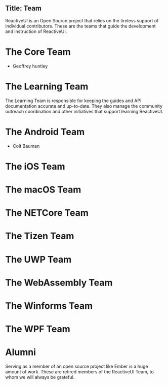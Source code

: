 Title: Team
---

ReactiveUI is an Open Source project that relies on the tireless support of individual contributors. These are the teams that guide the development and instruction of ReactiveUI.

# The Core Team
* Geoffrey huntley

# The Learning Team 

The Learning Team is responsible for keeping the guides and API documentation accurate and up-to-date. They also manage the community outreach coordination and other initiatives that support learning ReactiveUI. 

# The Android Team
* Colt Bauman

# The iOS Team

# The macOS Team

# The NETCore Team

# The Tizen Team

# The UWP Team

# The WebAssembly Team

# The Winforms Team

# The WPF Team

# Alumni

Serving as a member of an open source project like Ember is a huge amount of work. These are retired members of the ReactiveUI Team, to whom we will always be grateful. 

